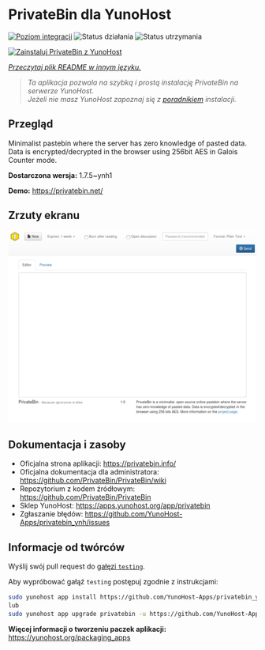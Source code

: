 <!--
To README zostało automatycznie wygenerowane przez <https://github.com/YunoHost/apps/tree/master/tools/readme_generator>
Nie powinno być ono edytowane ręcznie.
-->

# PrivateBin dla YunoHost

[![Poziom integracji](https://apps.yunohost.org/badge/integration/privatebin)](https://ci-apps.yunohost.org/ci/apps/privatebin/)
![Status działania](https://apps.yunohost.org/badge/state/privatebin)
![Status utrzymania](https://apps.yunohost.org/badge/maintained/privatebin)

[![Zainstaluj PrivateBin z YunoHost](https://install-app.yunohost.org/install-with-yunohost.svg)](https://install-app.yunohost.org/?app=privatebin)

*[Przeczytaj plik README w innym języku.](./ALL_README.md)*

> *Ta aplikacja pozwala na szybką i prostą instalację PrivateBin na serwerze YunoHost.*  
> *Jeżeli nie masz YunoHost zapoznaj się z [poradnikiem](https://yunohost.org/install) instalacji.*

## Przegląd

Minimalist pastebin where the server has zero knowledge of pasted data. Data is encrypted/decrypted in the browser using 256bit AES in Galois Counter mode.


**Dostarczona wersja:** 1.7.5~ynh1

**Demo:** <https://privatebin.net/>

## Zrzuty ekranu

![Zrzut ekranu z PrivateBin](./doc/screenshots/bootstrap.png)

## Dokumentacja i zasoby

- Oficjalna strona aplikacji: <https://privatebin.info/>
- Oficjalna dokumentacja dla administratora: <https://github.com/PrivateBin/PrivateBin/wiki>
- Repozytorium z kodem źródłowym: <https://github.com/PrivateBin/PrivateBin>
- Sklep YunoHost: <https://apps.yunohost.org/app/privatebin>
- Zgłaszanie błędów: <https://github.com/YunoHost-Apps/privatebin_ynh/issues>

## Informacje od twórców

Wyślij swój pull request do [gałęzi `testing`](https://github.com/YunoHost-Apps/privatebin_ynh/tree/testing).

Aby wypróbować gałąź `testing` postępuj zgodnie z instrukcjami:

```bash
sudo yunohost app install https://github.com/YunoHost-Apps/privatebin_ynh/tree/testing --debug
lub
sudo yunohost app upgrade privatebin -u https://github.com/YunoHost-Apps/privatebin_ynh/tree/testing --debug
```

**Więcej informacji o tworzeniu paczek aplikacji:** <https://yunohost.org/packaging_apps>
